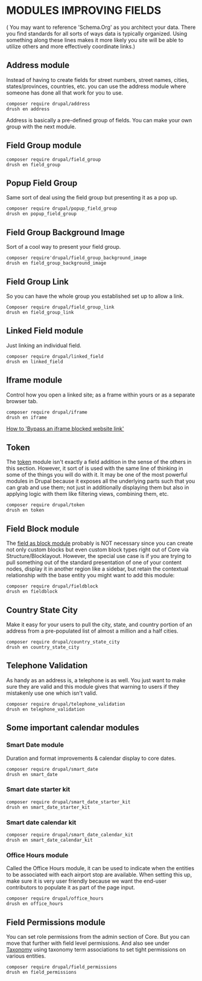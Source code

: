 
# MODULES IMPROVING FIELDS 
( You may want to reference 'Schema.Org' as you architect your data.  There you find standards for all sorts of ways data is typically organized.  Using something along these lines makes it more likely you site will be able to utilize others and more effectively coordinate links.)

## Address module

Instead of having to create fields for street numbers, street names, cities, states/provinces, countries, etc. you can use the address module where someone has done all that work for you to use.

`composer require drupal/address`<br>
`drush en address`

Address is basically a pre-defined group of fields. You can make your own group with the next module.

## Field Group module

`composer require drupal/field_group`<br>
`drush en field_group`

## Popup Field Group

Same sort of deal using the field group but presenting it as a pop up.

`composer require drupal/popup_field_group`<br>
`drush en popup_field_group`

## Field Group Background Image

Sort of a cool way to present your field group.

`composer require'drupal/field_group_background_image`<br>
`drush en field_group_background_image`

## Field Group Link

So you can have the whole group you established set up to allow a link.

`Composer require drupal/field_group_link`<br>
`drush en field_group_link`

## Linked Field module

Just linking an individual field.

`composer require drupal/linked_field`<br>
`drush en linked_field`

## Iframe module

Control how you open a linked site; as a frame within yours or as a separate browser tab.

`composer require drupal/iframe`<br>
`drush en iframe`

[How to 'Bypass an iframe blocked website link'](https://mail.google.com/mail/u/1/#inbox/FMfcgxwGBmxNzFRfMwvpmxJtqZLGmhQV)

## Token

The [token](../modules/development.md#token) module isn't exactly a field addition in the sense of the others in this section.  However, it sort of is used with the same line of thinking in some of the things you will do with it.  It may be one of the most powerful modules in Drupal because it exposes all the underlying parts such that you can grab and use them; not just in additionally displaying them but also in applying logic with them like filtering views, combining them, etc.

`composer require drupal/token`<br>
`drush en token`

## Field Block module

The [field as block module](https://www.youtube.com/watch?v=Q-F0ZFcfYps) probably is NOT necessary since you can create not only custom blocks but even custom block types right out of Core via Structure/Blocklayout.  However, the special use case is if you are trying to pull something out of the standard presentation of one of your content nodes, display it in another region like a sidebar, but retain the contextual relationship with the base entity you might want to add this module:

`composer require drupal/fieldblock`<br>
`drush en fieldblock`

## Country State City

Make it easy for your users to pull the city, state, and country portion of an address from a pre-populated list of almost a million and a half cities.

`composer require drupal/country_state_city`<br>
`drush en country_state_city`

## Telephone Validation

As handy as an address is, a telephone is as well.  You just want to make sure they are valid and this module gives that warning to users if they mistakenly use one which isn't valid.

`composer require drupal/telephone_validation`<br>
`drush en telephone_validation`

## Some important calendar modules

### Smart Date module

Duration and format improvements & calendar display to core dates.

`composer require drupal/smart_date`<br>
`drush en smart_date`

### Smart date starter kit

`composer require drupal/smart_date_starter_kit`<br>
`drush en smart_date_starter_kit`

### Smart date calendar kit

`composer require drupal/smart_date_calendar_kit`<br>
`drush en smart_date_calendar_kit`

### Office Hours module

Called the Office Hours module, it can be used to indicate when the entities to be associated with each airport stop are available.  When setting this up, make sure it is very user friendly because we want the end-user contributors to populate it as part of the page input.

`composer require drupal/office_hours`<br>
`drush en office_hours`

## Field Permissions module

You can set role permissions from the admin section of Core.  But you can move that further with field level permissions.  And also see under [Taxonomy](../modules/taxonomy.md) using taxonomy term associations to set tight permissions on various entities.

`composer require drupal/field_permissions`<br>
`drush en field_permissions`


